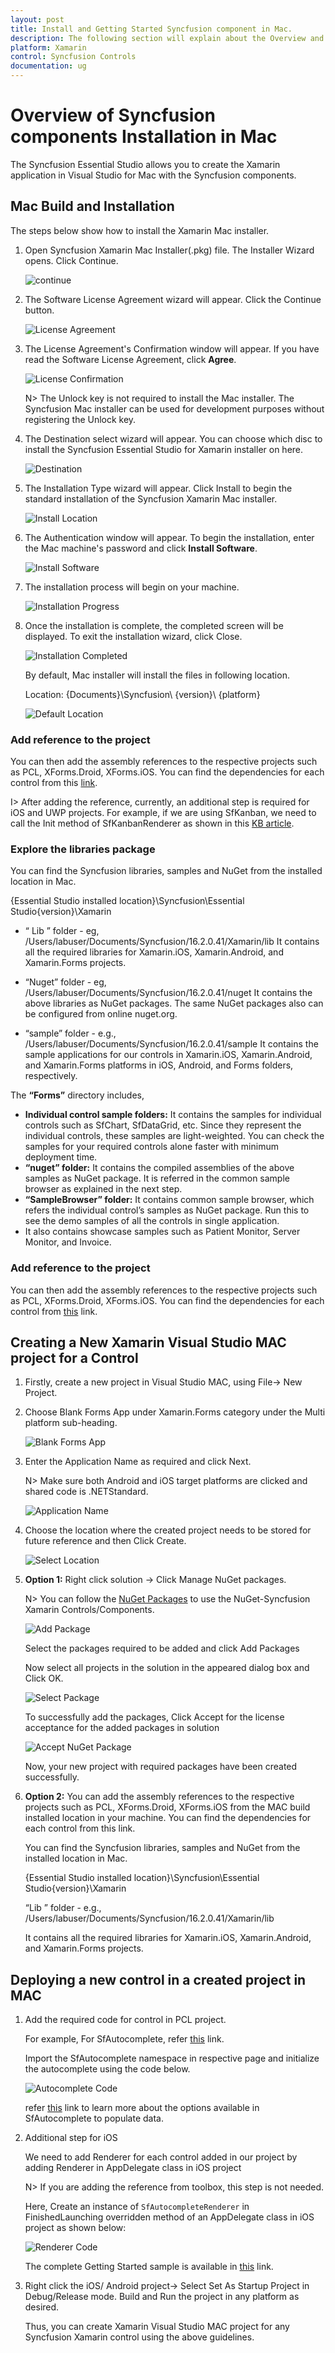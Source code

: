 ```yaml
---
layout: post
title: Install and Getting Started Syncfusion component in Mac.
description: The following section will explain about the Overview and Installation process of Xamarin application in Visual Studio for Mac.
platform: Xamarin
control: Syncfusion Controls
documentation: ug
---
```


# Overview of Syncfusion components Installation in Mac

The Syncfusion Essential Studio allows you to create the Xamarin application in Visual Studio for Mac with the Syncfusion components.

## Mac Build and Installation

The steps below show how to install the Xamarin Mac installer. 

1. Open Syncfusion Xamarin Mac Installer(.pkg) file. The Installer Wizard opens. Click Continue.

   ![continue](Images/continue.JPG)

2. The Software License Agreement wizard will appear. Click the Continue button.

   ![License Agreement](Images/license-agreement.JPG)

3. The License Agreement's Confirmation window will appear. If you have read the Software License Agreement, click **Agree**.

   ![License Confirmation](Images/license-confirmation.JPG)

   N> The Unlock key is not required to install the Mac installer. The Syncfusion Mac installer can be used for development purposes without registering the Unlock key.

4. The Destination select wizard will appear. You can choose which disc to install the Syncfusion Essential Studio for Xamarin installer on here.

   ![Destination](Images/destination.JPG)

5. The Installation Type wizard will appear. Click Install to begin the standard installation of the Syncfusion Xamarin Mac installer.

   ![Install Location](Images/install-location.JPG)

6. The Authentication window will appear. To begin the installation, enter the Mac machine's password and click **Install Software**.

   ![Install Software](Images/install-software.PNG)

7. The installation process will begin on your machine. 

   ![Installation Progress](Images/installation-progress.JPG)


8. Once the installation is complete, the completed screen will be displayed. To exit the installation wizard, click Close. 

   ![Installation Completed](Images/installation-completed.JPG)

   By default, Mac installer will install the files in following location.

   Location: {Documents}\Syncfusion\ {version}\ {platform}

   ![Default Location](Images/default-location.PNG)
   
### Add reference to the project

You can then add the assembly references to the respective projects such as PCL, XForms.Droid, XForms.iOS. You can find the dependencies for each control from this [link](https://help.syncfusion.com/xamarin/introduction/control-dependencies).

I> After adding the reference, currently, an additional step is required for iOS and UWP projects. For example, if we are using SfKanban, we need to call the Init method of SfKanbanRenderer as shown in this [KB article](https://www.syncfusion.com/kb/7171).

### Explore the libraries package

You can find the Syncfusion libraries, samples and NuGet from the installed location in Mac.

{Essential Studio installed location}\Syncfusion\Essential Studio{version}\Xamarin

* “ Lib ” folder - eg, /Users/labuser/Documents/Syncfusion/16.2.0.41/Xamarin/lib
It contains all the required libraries for Xamarin.iOS, Xamarin.Android, and Xamarin.Forms projects.

* “Nuget” folder - eg, /Users/labuser/Documents/Syncfusion/16.2.0.41/nuget
It contains the above libraries as NuGet packages. The same NuGet packages also can be configured from online nuget.org.

* “sample” folder - e.g., /Users/labuser/Documents/Syncfusion/16.2.0.41/sample
It contains the sample applications for our controls in Xamarin.iOS, Xamarin.Android, and Xamarin.Forms platforms in iOS, Android, and Forms folders, respectively.

The **“Forms”** directory includes,

* **Individual control sample folders:** It contains the samples for individual controls such as SfChart, SfDataGrid, etc. Since they represent the individual controls, these samples are light-weighted. You can check the samples for your required controls alone faster with minimum deployment time.
* **“nuget” folder:** It contains the compiled assemblies of the above samples as NuGet package. It is referred in the common sample browser as explained in the next step.
* **“SampleBrowser” folder:** It contains common sample browser, which refers the individual control’s samples as NuGet package. Run this to see the demo samples of all the controls in single application.
* It also contains showcase samples such as Patient Monitor, Server Monitor, and Invoice.

### Add reference to the project

You can then add the assembly references to the respective projects such as PCL, XForms.Droid, XForms.iOS. You can find the dependencies for each control from [this](https://help.syncfusion.com/xamarin/introduction/control-dependencies) link.


## Creating a New Xamarin Visual Studio MAC project for a Control 

1. Firstly, create a new project in Visual Studio MAC, using File-> New Project.

2. Choose Blank Forms App under Xamarin.Forms category under the Multi platform sub-heading.

   ![Blank Forms App](Images/blank-forms-app.PNG)

3. Enter the Application Name as required and click Next.

   N> Make sure both Android and iOS target platforms are clicked and shared code is .NETStandard.

   ![Application Name](Images/application-name.PNG)

4. Choose the location where the created project needs to be stored for future reference and then Click Create.

   ![Select Location](Images/select-location.PNG)

5. **Option 1:** Right click solution -> Click Manage NuGet packages.

   N> You can follow the [NuGet Packages](https://help.syncfusion.com/xamarin/visual-studio-integration/nuget-packages) to use the NuGet-Syncfusion Xamarin Controls/Components.


   ![Add Package](Images/addpackages.PNG)

   Select the packages required to be added and click Add Packages
   
   Now select all projects in the solution in the appeared dialog box and Click OK.

   ![Select Package](Images/select-package.PNG)

   To successfully add the packages, Click Accept for the license acceptance for the added packages in solution

   ![Accept NuGet Package](Images/accept-nuget-package.PNG)

   Now, your new project with required packages have been created successfully.

6. **Option 2:** 
   You can add the assembly references to the respective projects such as PCL, XForms.Droid, XForms.iOS from the MAC build installed location in your machine. You can find the dependencies for each control from this link.
   
   You can find the Syncfusion libraries, samples and NuGet from the installed location in Mac.

   {Essential Studio installed location}\Syncfusion\Essential Studio{version}\Xamarin

   “Lib ” folder - e.g., /Users/labuser/Documents/Syncfusion/16.2.0.41/Xamarin/lib

   It contains all the required libraries for Xamarin.iOS, Xamarin.Android, and Xamarin.Forms projects.


## Deploying a new control in a created project in MAC

1. Add the required code for control in PCL project.

   For example, For SfAutocomplete, refer  [this](https://help.syncfusion.com/xamarin/autocomplete/getting-started#initializing-autocomplete) link.

   Import the SfAutocomplete namespace in respective page and initialize the autocomplete using the code below.

   ![Autocomplete Code](Images/autocomplete-code.PNG)

   refer [this](https://help.syncfusion.com/xamarin/autocomplete/populating-data) link to learn more about the options available in SfAutocomplete to populate data.

2. Additional step for iOS

   We need to add Renderer for each control added in our project by adding Renderer in AppDelegate class in  iOS project

   N> If you are adding the reference from toolbox, this step is not needed.

   Here, Create an instance of `SfAutocompleteRenderer` in FinishedLaunching overridden method of an AppDelegate class in iOS project as shown below:

   ![Renderer Code](Images/renderer-code.PNG)

   The complete Getting Started sample is available in [this](http://www.syncfusion.com/downloads/support/directtrac/general/ze/AutoComplete312348434.zip) link.

3. Right click the iOS/ Android project-> Select Set As Startup Project in Debug/Release mode. Build and Run the project in any platform as desired.	

   Thus, you can create Xamarin Visual Studio MAC project for any Syncfusion Xamarin control using the above guidelines.
